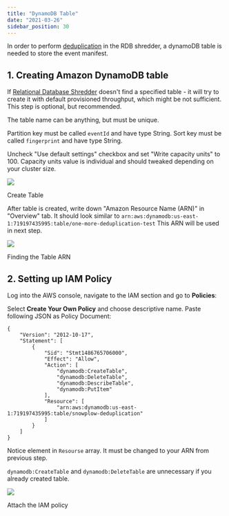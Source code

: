 ```yaml
---
title: "DynamoDB Table"
date: "2021-03-26"
sidebar_position: 30
---
```


In order to perform [deduplication](/docs/pipeline-components-and-applications/loaders-storage-targets/snowplow-rdb-loader-3-0-0/previous-versions/snowplow-rdb-loader/event-deduplication.md) in the RDB shredder, a dynamoDB table is needed to store the event manifest.

## 1\. Creating Amazon DynamoDB table

If [Relational Database Shredder](/docs/pipeline-components-and-applications/loaders-storage-targets/snowplow-rdb-loader-3-0-0/previous-versions/snowplow-rdb-loader/event-deduplication.md) doesn't find a specified table - it will try to create it with default provisioned throughput, which might be not sufficient. This step is optional, but recommended.

The table name can be anything, but must be unique.

Partition key must be called `eventId` and have type String. Sort key must be called `fingerprint` and have type String.

Uncheck "Use default settings" checkbox and set "Write capacity units" to 100. Capacity units value is individual and should tweaked depending on your cluster size.

![](images/create-table.png)

Create Table

After table is created, write down "Amazon Resource Name (ARN)" in "Overview" tab. It should look similar to `arn:aws:dynamodb:us-east-1:719197435995:table/one-more-deduplication-test` This ARN will be used in next step.

![](images/table-arn.png)

Finding the Table ARN

## 2\. Setting up IAM Policy

Log into the AWS console, navigate to the IAM section and go to **Policies**:

Select **Create Your Own Policy** and choose descriptive name. Paste following JSON as Policy Document:

```
{
    "Version": "2012-10-17",
    "Statement": [
        {
            "Sid": "Stmt1486765706000",
            "Effect": "Allow",
            "Action": [
                "dynamodb:CreateTable",
                "dynamodb:DeleteTable",
                "dynamodb:DescribeTable",
                "dynamodb:PutItem"
            ],
            "Resource": [
                "arn:aws:dynamodb:us-east-1:719197435995:table/snowplow-deduplication"
            ]
        }
    ]
}
```

Notice element in `Resourse` array. It must be changed to your ARN from previous step.

`dynamodb:CreateTable` and `dynamodb:DeleteTable` are unnecessary if you already created table.

![](images/policy.png)

Attach the IAM policy
